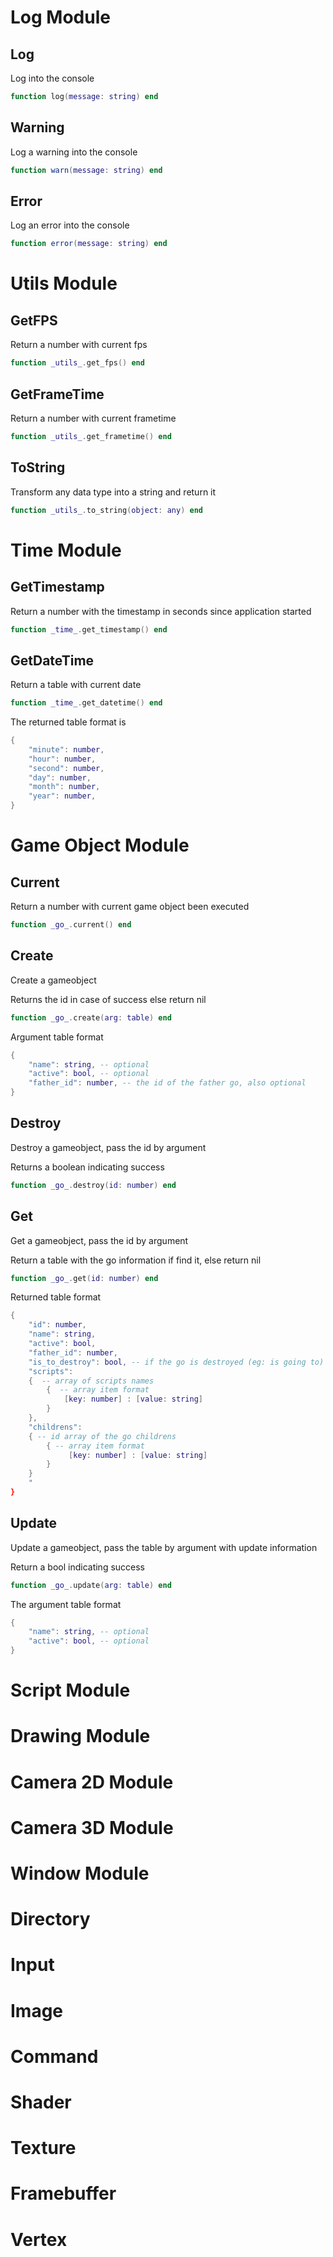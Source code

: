 # Log Module

## Log
Log into the console
```lua
function log(message: string) end
```

## Warning
Log a warning into the console
```lua
function warn(message: string) end
```

## Error
Log an error into the console
```lua
function error(message: string) end
```

# Utils Module

## GetFPS
Return a number with current fps
```lua
function _utils_.get_fps() end
```

## GetFrameTime
Return a number with current frametime
```lua
function _utils_.get_frametime() end
```

## ToString
Transform any data type into a string and return it
```lua
function _utils_.to_string(object: any) end
```

# Time Module

## GetTimestamp
Return a number with the timestamp in seconds since application started
```lua
function _time_.get_timestamp() end
```

## GetDateTime 
Return a table with current date
```lua
function _time_.get_datetime() end
```
The returned table format is 
```lua
{
    "minute": number,
    "hour": number,
    "second": number,
    "day": number,
    "month": number,
    "year": number,
}
```

# Game Object Module

## Current
Return a number with current game object been executed
```lua
function _go_.current() end
```

## Create
Create a gameobject

Returns the id in case of success else return nil
```lua
function _go_.create(arg: table) end
```

Argument table format
```lua
{
    "name": string, -- optional
    "active": bool, -- optional
    "father_id": number, -- the id of the father go, also optional
}
```

## Destroy
Destroy a gameobject, pass the id by argument

Returns a boolean indicating success 
```lua
function _go_.destroy(id: number) end
```

## Get
Get a gameobject, pass the id by argument

Return a table with the go information if find it, else return nil
```lua
function _go_.get(id: number) end
```
Returned table format
```lua
{
    "id": number,
    "name": string,
    "active": bool,
    "father_id": number,
    "is_to_destroy": bool, -- if the go is destroyed (eg: is going to)
    "scripts": 
    {  -- array of scripts names
        {  -- array item format
            [key: number] : [value: string]
        }
    },
    "childrens": 
    { -- id array of the go childrens
        { -- array item format
             [key: number] : [value: string]
        }
    }
    "
}
```

## Update
Update a gameobject, pass the table by argument with update information

Return a bool indicating success
```lua
function _go_.update(arg: table) end
```

The argument table format
```lua
{
    "name": string, -- optional
    "active": bool, -- optional
}
```

# Script Module

# Drawing Module

# Camera 2D Module

# Camera 3D Module

# Window Module

# Directory

# Input

# Image

# Command

#  Shader

# Texture

# Framebuffer

# Vertex
